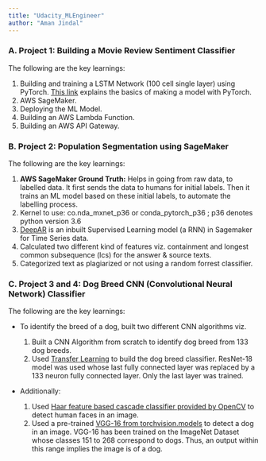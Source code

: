 ```yaml
---
title: "Udacity_MLEngineer"
author: "Aman Jindal"
---
```


### A. Project 1: Building a Movie Review Sentiment Classifier

The following are the key learnings:

1. Building and training a LSTM Network (100 cell single layer) using PyTorch. <a href="https://pythonprogramming.net/training-deep-learning-neural-network-pytorch/" target="_blank">This link</a> explains the basics of making a model with PyTorch.
2. AWS SageMaker.
3. Deploying the ML Model.
4. Building an AWS Lambda Function.
5. Building an AWS API Gateway.
  
### B. Project 2: Population Segmentation using SageMaker

The following are the key learnings:

1. **AWS SageMaker Ground Truth:** Helps in going from raw data, to labelled data. It first sends the data to humans for initial labels. Then it trains an ML model based on these initial labels, to automate the labelling process. 
2. Kernel to use: co.nda_mxnet_p36 or conda_pytorch_p36 ; p36 denotes python version 3.6 
3. <a href="https://docs.aws.amazon.com/sagemaker/latest/dg/deepar_how-it-works.html" target="_blank">DeepAR</a> is an inbuilt Supervised Learning model (a RNN) in Sagemaker for Time Series data.  
4. Calculated two different kind of features viz. containment and longest common subsequence (lcs) for the answer & source texts.
5. Categorized text as plagiarized or not using a random forrest classifier.

### C. Project 3 and 4: Dog Breed CNN (Convolutional Neural Network) Classifier

The following are the key learnings:

- To identify the breed of a dog, built two different CNN algorithms viz. <br>

  1. Built a CNN Algorithm from scratch to identify dog breed from 133 dog breeds.
  2. Used <a href="https://pytorch.org/tutorials/beginner/transfer_learning_tutorial.html" target="_blank">Transfer Learning</a> to build the dog breed classifier. ResNet-18 model was used whose last fully connected layer was replaced by a 133 neuron fully connected layer. Only the last layer was trained. <br>
   

- Additionally: <br>
     
  1. Used <a href='https://docs.opencv.org/master/db/d28/tutorial_cascade_classifier.html' target="_blank">Haar feature based cascade classifier provided by OpenCV</a> to detect human faces in an image.
  2. Used a pre-trained <a href="https://pytorch.org/vision/stable/models.html" target="_blank">VGG-16 from torchvision.models</a> to detect a dog in an image. VGG-16 has been trained on the ImageNet Dataset whose classes 151 to 268 correspond to dogs. Thus, an output within this range implies the image is of a dog. 
